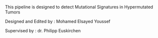 This pipeline is designed to detect Mutational Signatures in Hypermutated Tumors

Designed and Edited by : Mohamed Elsayed Youssef

Supervised by : dr. Philipp Euskirchen

